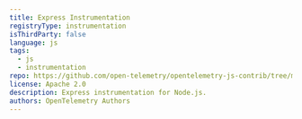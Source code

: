 ```yaml
---
title: Express Instrumentation
registryType: instrumentation
isThirdParty: false
language: js
tags:
  - js
  - instrumentation
repo: https://github.com/open-telemetry/opentelemetry-js-contrib/tree/main/plugins/node/opentelemetry-instrumentation-express
license: Apache 2.0
description: Express instrumentation for Node.js.
authors: OpenTelemetry Authors
---
```

